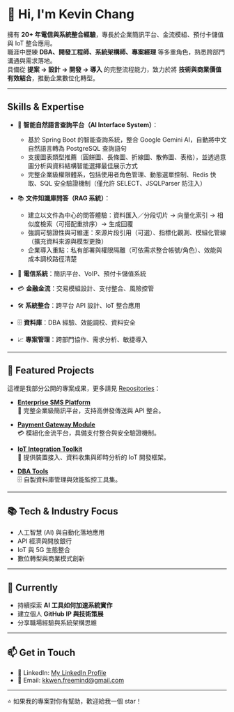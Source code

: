 # 👋 Hi, I'm Kevin Chang

擁有 **20+ 年電信與系統整合經驗**，專長於企業簡訊平台、金流模組、預付卡儲值與 IoT 整合應用。  
職涯中歷練 **DBA、開發工程師、系統架構師、專案經理** 等多重角色，熟悉跨部門溝通與需求落地。  
具備從 **提案 → 設計 → 開發 → 導入** 的完整流程能力，致力於將 **技術與商業價值有效結合**，推動企業數位化轉型。  

---

##  Skills & Expertise

- 🤖 **智能自然語言查詢平台（AI Interface System）**：  
  - 基於 Spring Boot 的智能查詢系統，整合 Google Gemini AI，自動將中文自然語言轉為 PostgreSQL 查詢語句  
  - 支援圖表類型推薦（圓餅圖、長條圖、折線圖、散佈圖、表格），並透過意圖分析與資料結構智能選擇最佳展示方式  
  - 完整企業級權限體系，包括使用者角色管理、動態選單控制、Redis 快取、SQL 安全驗證機制（僅允許 SELECT、JSQLParser 防注入）  

- 📚 **文件知識庫問答（RAG 系統）**：  
  - 建立以文件為中心的問答體驗：資料匯入／分段切片 → 向量化索引 → 相似度檢索（可搭配重排序）→ 生成回覆  
  - 強調可驗證性與可維運：來源片段引用（可選）、指標化觀測、模組化管線（擴充資料來源與模型更換）  
  - 企業導入重點：私有部署與權限隔離（可依需求整合帳號/角色）、效能與成本調校路徑清楚  

- 📡 **電信系統**：簡訊平台、VoIP、預付卡儲值系統  
- 💳 **金融金流**：交易模組設計、支付整合、風險控管  
- 🛠 **系統整合**：跨平台 API 設計、IoT 整合應用  
- 🗄 **資料庫**：DBA 經驗、效能調校、資料安全  
- 📈 **專案管理**：跨部門協作、需求分析、敏捷導入  

---

## 🚀 Featured Projects
這裡是我部分公開的專案成果，更多請見 [Repositories](https://github.com/kkwenFreemind?tab=repositories)：

- [**Enterprise SMS Platform**](https://github.com/你的帳號/專案1)  
  📡 完整企業級簡訊平台，支持高併發傳送與 API 整合。  

- [**Payment Gateway Module**](https://github.com/你的帳號/專案2)  
  💳 模組化金流平台，具備支付整合與安全驗證機制。  

- [**IoT Integration Toolkit**](https://github.com/你的帳號/專案3)  
  🔗 提供裝置接入、資料收集與即時分析的 IoT 開發框架。  

- [**DBA Tools**](https://github.com/你的帳號/專案4)  
  🗄 自製資料庫管理與效能監控工具集。  

---

## 📚 Tech & Industry Focus
- 人工智慧 (AI) 與自動化落地應用  
- API 經濟與開放銀行  
- IoT 與 5G 生態整合  
- 數位轉型與商業模式創新  

---

## 🌱 Currently
- 持續探索 **AI 工具如何加速系統實作**  
- 建立個人 **GitHub IP 與技術策展**  
- 分享職場經驗與系統架構思維  

---

## 📫 Get in Touch
- 💼 LinkedIn: [My LinkedIn Profile](https://www.linkedin.com/in/kevin-chang-1b8088102/)  
- 📧 Email: kkwen.freemind@gmail.com  

---

⭐ 如果我的專案對你有幫助，歡迎給我一個 star！  
